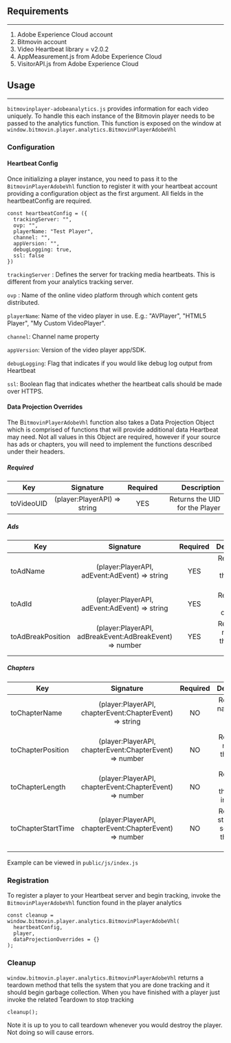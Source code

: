 ## Requirements
-----------------
1. Adobe Experience Cloud account
1. Bitmovin account
1. Video Heartbeat library = v2.0.2
1. AppMeasurement.js from Adobe Experience Cloud
1. VisitorAPI.js from Adobe Experience Cloud

## Usage
----------------
`bitmovinplayer-adobeanalytics.js` provides information for each video uniquely. To handle this each instance of the Bitmovin player needs to be passed to the analytics function. This function is exposed on the window at `window.bitmovin.player.analytics.BitmovinPlayerAdobeVhl`

### Configuration

#### Heartbeat Config
Once initializing a player instance, you need to pass it to the `BitmovinPlayerAdobeVhl` function to register it with your heartbeat account providing a configuration object as the first argument. All fields in the heartbeatConfig are required.

```
const heartbeatConfig = ({
  trackingServer: "",
  ovp: "",
  playerName: "Test Player",
  channel: "",
  appVersion: "",
  debugLogging: true,
  ssl: false
})
```

`trackingServer` : Defines the server for tracking media heartbeats. This is different from your analytics tracking server.

`ovp` : 	Name of the online video platform through which content gets distributed.

`playerName`: Name of the video player in use. E.g.: "AVPlayer", "HTML5 Player", "My Custom VideoPlayer".

`channel`: Channel name property

`appVersion`: Version of the video player app/SDK.

`debugLogging`: Flag that indicates if you would like debug log output from Heartbeat

`ssl`: Boolean flag that indicates whether the heartbeat calls should be made over HTTPS.

#### Data Projection Overrides
The B`itmovinPlayerAdobeVhl` function also takes a Data Projection Object which is comprised of functions that will provide additional data Heartbeat may need. Not all values in this Object are required, however if your source has ads or chapters, you will need to implement the functions described under their headers.

##### Required

| Key               | Signature     | Required    | Description |
| ----------------- |:-------------:|:-----------:|-----------:|
| toVideoUID        | (player:PlayerAPI) => string | 	YES | Returns the UID for the Player|

##### Ads

| Key               | Signature     | Required    | Description |
| ----------------- |:-------------:|:-----------:|-----------:|
| toAdName          | (player:PlayerAPI, adEvent:AdEvent) => string | YES | Returns the Name of the current Ad|
| toAdId            | (player:PlayerAPI, adEvent:AdEvent) => string | YES | Returns the ID for the current Ad|
| toAdBreakPosition | (player:PlayerAPI, adBreakEvent:AdBreakEvent) => number | YES |Returns the number of the current AdBreak|

##### Chapters

| Key               | Signature     | Required    | Description |
| ----------------- |:-------------:|:-----------:|-----------:|
| toChapterName     | (player:PlayerAPI, chapterEvent:ChapterEvent) => string | 	NO | Returns the name of the current Chapter |
| toChapterPosition | (player:PlayerAPI, chapterEvent:ChapterEvent) => number | 	NO |Returns the number of the current Chapter|
| toChapterLength   | (player:PlayerAPI, chapterEvent:ChapterEvent) => number | 	NO |Returns the length of the chapter in seconds|
| toChapterStartTime| (player:PlayerAPI, chapterEvent:ChapterEvent) => number | 	NO |Returns the start time in seconds of the current chapter|

Example can be viewed in `public/js/index.js`

### Registration
To register a player to your Heartbeat server and begin tracking, invoke the `BitmovinPlayerAdobeVhl` function found in the player analytics

```
const cleanup = window.bitmovin.player.analytics.BitmovinPlayerAdobeVhl(
  heartbeatConfig,
  player,
  dataProjectionOverrides = {}
);
```

### Cleanup
`window.bitmovin.player.analytics.BitmovinPlayerAdobeVhl` returns a teardown method that tells the system that you are done tracking and it should begin garbage collection. When you have finished with a player just invoke the related Teardown to stop tracking
```
cleanup();
```

Note it is up to you to call teardown whenever you would destroy the player. Not doing so will cause errors.
